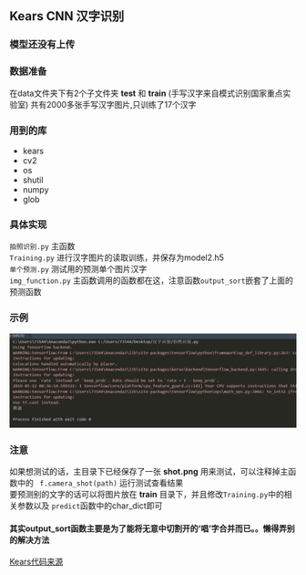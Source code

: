 ## Kears CNN 汉字识别
### 模型还没有上传
### 数据准备
在data文件夹下有2个子文件夹 __test__ 和 __train__ (手写汉字来自模式识别国家重点实验室)
共有2000多张手写汉字图片,只训练了17个汉字

### 用到的库  

- kears
- cv2
- os
- shutil
- numpy
- glob

### 具体实现
`拍照识别.py` 主函数  
`Training.py` 进行汉字图片的读取训练，并保存为model2.h5  
`单个预测.py` 测试用的预测单个图片汉字  
`img_function.py` 主函数调用的函数都在这，注意函数`output_sort`嵌套了上面的预测函数

### 示例

![avatar](example_result.png)

 ### 注意
 如果想测试的话，主目录下已经保存了一张 __shot.png__ 用来测试，可以注释掉主函数中的
` f.camera_shot(path)`  运行测试查看结果  
要预测别的文字的话可以将图片放在 __train__ 目录下，并且修改`Training.py`中的相关参数以及
`predict`函数中的char_dict即可

#### 其实output_sort函数主要是为了能将无意中切割开的‘唱’字合并而已。。懒得弄别的解决方法


[Kears代码来源][1]

[1]:https://blog.csdn.net/codebay118/article/details/72630091
